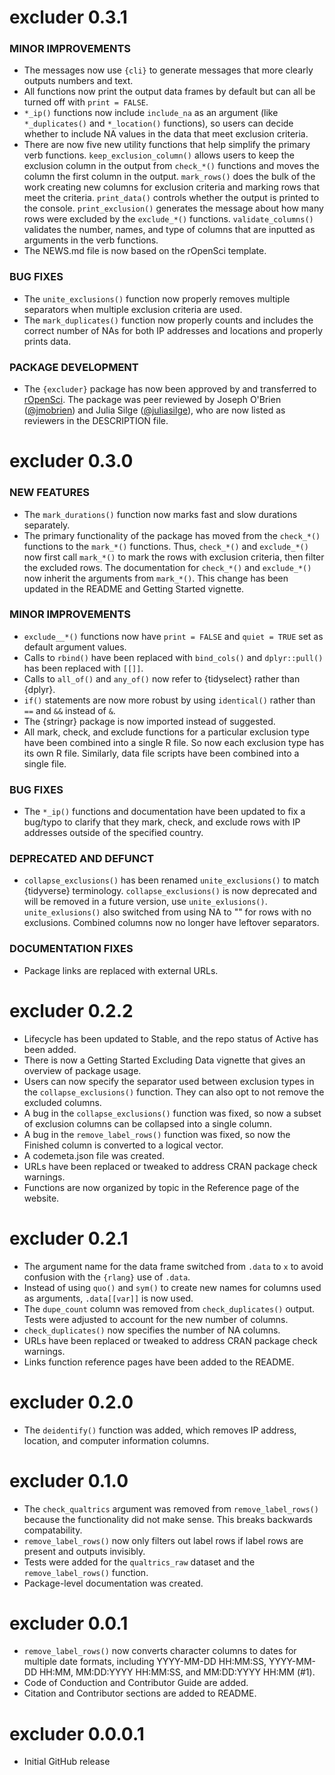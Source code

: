 # excluder 0.3.1

### MINOR IMPROVEMENTS

* The messages now use `{cli}` to generate messages that more clearly outputs numbers and text.
* All functions now print the output data frames by default but can all be turned off with `print = FALSE`.
* `*_ip()` functions now include `include_na` as an argument (like `*_duplicates()` and `*_location()` functions), so users can decide whether to include NA values in the data that meet exclusion criteria.
* There are now five new utility functions that help simplify the primary verb functions. `keep_exclusion_column()` allows users to keep the exclusion column in the output from `check_*()` functions and moves the column the first column in the output. `mark_rows()` does the bulk of the work creating new columns for exclusion criteria and marking rows that meet the criteria. `print_data()` controls whether the output is printed to the console. `print_exclusion()` generates the message about how many rows were excluded by the `exclude_*()` functions. `validate_columns()` validates the number, names, and type of columns that are inputted as arguments in the verb functions.
* The NEWS.md file is now based on the rOpenSci template.


### BUG FIXES

* The `unite_exclusions()` function now properly removes multiple separators when multiple exclusion criteria are used.
* The `mark_duplicates()` function now properly counts and includes the correct number of NAs for both IP addresses and locations and properly prints data.


### PACKAGE DEVELOPMENT

* The `{excluder}` package has now been approved by and transferred to [rOpenSci](https://ropensci.org/). The package was peer reviewed by Joseph O'Brien ([@jmobrien](https://github.com/jmobrien)) and Julia Silge ([@juliasilge](https://github.com/juliasilge)), who are now listed as reviewers in the DESCRIPTION file.


# excluder 0.3.0

### NEW FEATURES

* The `mark_durations()` function now marks fast and slow durations separately.
* The primary functionality of the package has moved from the `check_*()` functions to the `mark_*()` functions. Thus, `check_*()` and `exclude_*()` now first call `mark_*()` to mark the rows with exclusion criteria, then filter the excluded rows. The documentation for `check_*()` and `exclude_*()` now inherit the arguments from `mark_*()`. This change has been updated in the README and Getting Started vignette.

### MINOR IMPROVEMENTS

* `exclude__*()` functions now have `print = FALSE` and `quiet = TRUE` set as default argument values.
* Calls to `rbind()` have been replaced with `bind_cols()` and `dplyr::pull()` has been replaced with `[[]]`.
* Calls to `all_of()` and `any_of()` now refer to {tidyselect} rather than {dplyr}.
* `if()` statements are now more robust by using `identical()` rather than `==` and `&&` instead of `&`.
* The {stringr} package is now imported instead of suggested.
* All mark, check, and exclude functions for a particular exclusion type have been combined into a single R file. So now each exclusion type has its own R file. Similarly, data file scripts have been combined into a single file.

### BUG FIXES

* The `*_ip()` functions and documentation have been updated to fix a bug/typo to clarify that they mark, check, and exclude rows with IP addresses outside of the specified country.

### DEPRECATED AND DEFUNCT

* `collapse_exclusions()` has been renamed `unite_exclusions()` to match {tidyverse} terminology. `collapse_exclusions()` is now deprecated and will be removed in a future version, use `unite_exlusions()`. `unite_exlusions()` also switched from using NA to "" for rows with no exclusions. Combined columns now no longer have leftover separators.

### DOCUMENTATION FIXES

* Package links are replaced with external URLs.


# excluder 0.2.2

* Lifecycle has been updated to Stable, and the repo status of Active has been added.
* There is now a Getting Started Excluding Data vignette that gives an overview of package usage.
* Users can now specify the separator used between exclusion types in the `collapse_exclusions()` function. They can also opt to not remove the excluded columns.
* A bug in the `collapse_exclusions()` function was fixed, so now a subset of exclusion columns can be collapsed into a single column.
* A bug in the `remove_label_rows()` function was fixed, so now the Finished column is converted to a logical vector.
* A codemeta.json file was created.
* URLs have been replaced or tweaked to address CRAN package check warnings.
* Functions are now organized by topic in the Reference page of the website.

# excluder 0.2.1

* The argument name for the data frame switched from `.data` to `x` to avoid confusion with the `{rlang}` use of `.data`.
* Instead of using `quo()` and `sym()` to create new names for columns used as arguments, `.data[[var]]` is now used.
* The `dupe_count` column was removed from `check_duplicates()` output. Tests were adjusted to account for the new number of columns.
* `check_duplicates()` now specifies the number of NA columns.
* URLs have been replaced or tweaked to address CRAN package check warnings.
* Links function reference pages have been added to the README.

# excluder 0.2.0

* The `deidentify()` function was added, which removes IP address, location, and computer information columns.

# excluder 0.1.0

* The `check_qualtrics` argument was removed from `remove_label_rows()` because the functionality did not make sense. This breaks backwards compatability.
* `remove_label_rows()` now only filters out label rows if label rows are present and outputs invisibly.
* Tests were added for the `qualtrics_raw` dataset and the `remove_label_rows()` function.
* Package-level documentation was created.

# excluder 0.0.1

* `remove_label_rows()` now converts character columns to dates for multiple date formats, including YYYY-MM-DD HH:MM:SS, YYYY-MM-DD HH:MM, MM:DD:YYYY HH:MM:SS, and MM:DD:YYYY HH:MM (#1).
* Code of Conduction and Contributor Guide are added.
* Citation and Contributor sections are added to README.

# excluder 0.0.0.1

* Initial GitHub release
